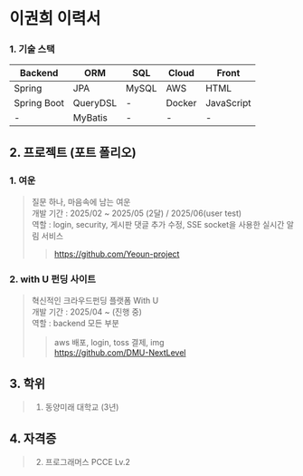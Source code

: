 # 이권희 이력서
 
### 1. 기술 스택

| **Backend**   | **ORM**       | **SQL** | **Cloud** | **Front**     |
|---------------|---------------|---------|-----------|---------------|
| Spring        | JPA           | MySQL   | AWS       | HTML          |
| Spring Boot   | QueryDSL      | -       | Docker    | JavaScript    |
| -             | MyBatis       | -       | -         | -             |

## 2. 프로젝트 (포트 폴리오)
### 1. 여운  
> 질문 하나, 마음속에 남는 여운  
> 개발 기간 : 2025/02 ~ 2025/05 (2달) / 2025/06(user test)  
> 역할 : login, security, 게시판 댓글 추가 수정, SSE socket을 사용한 실시간 알림 서비스  
>> https://github.com/Yeoun-project  
### 2. with U 펀딩 사이트    
> 혁신적인 크라우드펀딩 플랫폼 With U  
> 개발 기간 : 2025/04 ~ (진행 중)  
> 역할 : backend 모든 부분  
>> aws 배포, login, toss 결제, img  
> https://github.com/DMU-NextLevel

## 3. 학위
> 1. 동양미래 대학교 (3년)

## 4. 자격증
> 2. 프로그래머스 PCCE Lv.2
